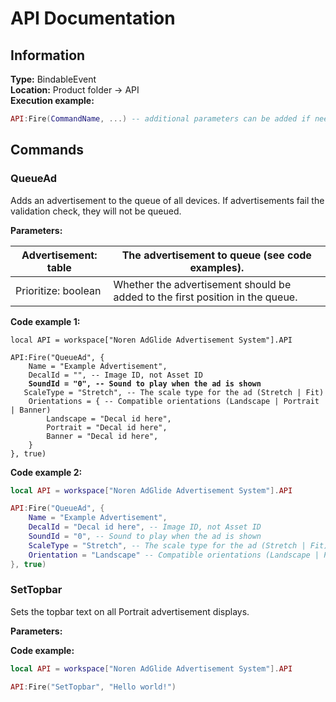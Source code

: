 # API Documentation

## Information

**Type:** BindableEvent\
**Location:** Product folder -> API\
**Execution example:**

```lua
API:Fire(CommandName, ...) -- additional parameters can be added if needed
```

## Commands

### QueueAd

Adds an advertisement to the queue of all devices. If advertisements fail the validation check, they will not be queued.

**Parameters:**

| Advertisement: table | The advertisement to queue (see code examples).                               |
| -------------------- | ----------------------------------------------------------------------------- |
| Prioritize: boolean  | Whether the advertisement should be added to the first position in the queue. |

**Code example 1:**

<pre class="language-lua"><code class="lang-lua">local API = workspace["Noren AdGlide Advertisement System"].API

API:Fire("QueueAd", {
	Name = "Example Advertisement",
	DecalId = "", -- Image ID, not Asset ID
<strong>	SoundId = "0", -- Sound to play when the ad is shown
</strong>	ScaleType = "Stretch", -- The scale type for the ad (Stretch | Fit)
	Orientations = { -- Compatible orientations (Landscape | Portrait | Banner)
		Landscape = "Decal id here",
		Portrait = "Decal id here",
		Banner = "Decal id here",
	}
}, true)
</code></pre>

**Code example 2:**

```lua
local API = workspace["Noren AdGlide Advertisement System"].API

API:Fire("QueueAd", {
	Name = "Example Advertisement",
	DecalId = "Decal id here", -- Image ID, not Asset ID
	SoundId = "0", -- Sound to play when the ad is shown
	ScaleType = "Stretch", -- The scale type for the ad (Stretch | Fit)
	Orientation = "Landscape" -- Compatible orientations (Landscape | Portrait | Banner)
}, true)
```

### SetTopbar

Sets the topbar text on all Portrait advertisement displays.

**Parameters:**

**Code example:**

```lua
local API = workspace["Noren AdGlide Advertisement System"].API

API:Fire("SetTopbar", "Hello world!")
```
